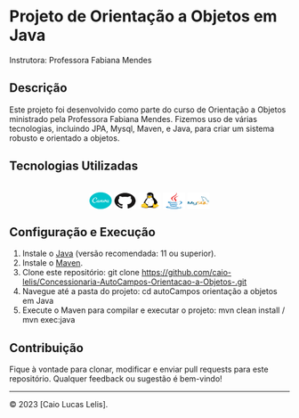 # Projeto de Orientação a Objetos em Java

Instrutora: Professora Fabiana Mendes

## Descrição

Este projeto foi desenvolvido como parte do curso de Orientação a Objetos ministrado pela Professora Fabiana Mendes. Fizemos uso de várias tecnologias, incluindo JPA, Mysql, Maven, e Java, para criar um sistema robusto e orientado a objetos.

## Tecnologias Utilizadas

<div align="left">
 <div style="display: inline_block" align="center">
   <br>
  <img align="center" alt="Canva" height="30" width="40" src="https://github.com/devicons/devicon/blob/master/icons/canva/canva-original.svg">
  <img align="center" alt="GitHub" height="30" width="40" src="https://github.com/devicons/devicon/blob/master/icons/github/github-original.svg">
  <img align="center" alt="Linux" height="30" width="40" src="https://github.com/devicons/devicon/blob/master/icons/linux/linux-original.svg">
  <img align="center" alt="Java" height="30" width="40" src="https://raw.githubusercontent.com/devicons/devicon/master/icons/java/java-original.svg">
  <img align="center" alt="mysql" height="30" width="40" src="https://github.com/devicons/devicon/blob/master/icons/mysql/mysql-original-wordmark.svg">
  
</div>

</div>

## Configuração e Execução

1. Instale o [Java](https://www.oracle.com/java/technologies/javase-jdk11-downloads.html) (versão recomendada: 11 ou superior).
2. Instale o [Maven](https://maven.apache.org/download.cgi).
3. Clone este repositório: git clone https://github.com/caio-lelis/Concessionaria-AutoCampos-Orientacao-a-Objetos-.git
4. Navegue até a pasta do projeto:
cd autoCampos orientação a objetos em Java
5. Execute o Maven para compilar e executar o projeto:  mvn clean install / mvn exec:java
   
## Contribuição

Fique à vontade para clonar, modificar e enviar pull requests para este repositório. Qualquer feedback ou sugestão é bem-vindo!

---

© 2023 [Caio Lucas Lelis]. 

